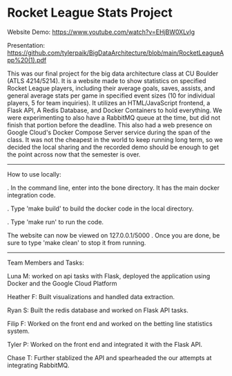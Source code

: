 # Rocket League Stats Project

Website Demo: https://www.youtube.com/watch?v=EHjBW0XLvlg

Presentation: https://github.com/tylerpaik/BigDataArchitecture/blob/main/RocketLeagueApp%20(1).pdf

This was our final project for the big data architecture class at CU Boulder (ATLS 4214/5214).  It is a website made to show statistics on specified Rocket League players, including their average goals, saves, assists, and general average stats per game in specified event sizes (10 for individual players, 5 for team inquiries). It utilizes an HTML/JavaScript frontend, a Flask API, A Redis Database, and Docker Containers to hold everything. We were experimenting to also have a RabbitMQ queue at the time, but did not finish that portion before the deadline. This also had a web presence on Google Cloud's Docker Compose Server service during the span of the class. It was not the cheapest in the world to keep running long term, so we decided the local sharing and the recorded demo should be enough to get the point across now that the semester is over.

---

How to use locally:

. In the command line, enter into the bone directory. It has the main docker integration code.

. Type 'make build' to build the docker code in the local directory.

. Type 'make run' to run the code.

The website can now be viewed on 127.0.0.1/5000 . Once you are done, be sure to type 'make clean' to stop it from running.

---

Team Members and Tasks:

Luna M: worked on api tasks with Flask, deployed the application using Docker and the Google Cloud Platform

Heather F: Built visualizations and handled data extraction.

Ryan S: Built the redis database and worked on Flask API tasks.

Filip F: Worked on the front end and worked on the betting line statistics system.

Tyler P: Worked on the front end and integrated it with the Flask API.

Chase T: Further stablized the API and spearheaded the our attempts at integrating RabbitMQ.
